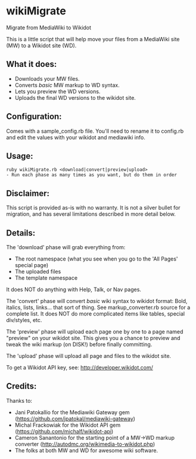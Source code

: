 wikiMigrate
====================

Migrate from MediaWiki to Wikidot

This is a little script that will help move your files from a MediaWiki site (MW) to a Wikidot site (WD).

What it does:
---------------------
* Downloads your MW files.
* Converts *basic* MW markup to WD syntax.
* Lets you preview the WD versions.
* Uploads the final WD versions to the wikidot site.

Configuration:
---------------------
Comes with a sample_config.rb file.  You'll need to rename it to config.rb and
edit the values with your wikidot and mediawiki info.

Usage:
---------------------
    ruby wikiMigrate.rb <download|convert|preview|upload>
    - Run each phase as many times as you want, but do them in order
     
Disclaimer:
---------------------
This script is provided as-is with no warranty.  It is not a silver bullet for
migration, and has several limitations described in more detail below.

Details:
---------------------
The 'download' phase will grab everything from:
- The root namespace (what you see when you go to the 'All Pages' special page)
- The uploaded files
- The template namespace

It does NOT do anything with Help, Talk, or Nav pages.

The 'convert' phase will convert *basic* wiki syntax to wikidot format:  Bold, italics,
lists, links... that sort of thing.  See markup_converter.rb source for a complete list.
It does NOT do more complicated items like tables, special div/styles, etc.

The 'preview' phase will upload each page one by one to a page named "preview" on your
wikidot site.  This gives you a chance to preview and tweak the wiki markup (on DISK!)
before finally committing.

The 'upload' phase will upload all page and files to the wikidot site.

To get a Wikidot API key, see:  http://developer.wikidot.com/

Credits:
---------------------
Thanks to:
- Jani Patokallio for the Mediawiki Gateway gem (https://github.com/jpatokal/mediawiki-gateway)
- Michal Frackowiak for the Wikidot API gem (https://github.com/michalf/wikidot-api)
- Cameron Sanantonio for the starting point of a MW->WD markup converter (http://autodmc.org/wikimedia-to-wikidot.php)
- The folks at both MW and WD for awesome wiki software.
